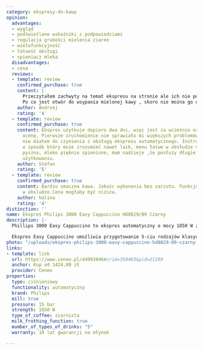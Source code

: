 ```yaml
---
category: ekspresy-do-kawy
opinion:
  advantages:
  - wygląd
  - podświetlane wskaźniki z podpowiedziami
  - regulacja grubości mielenia ziaren
  - wielofunkcyjność
  - łatwość obsługi
  - spieniacz mleka
  disadvantages:
  - cena
  reviews:
  - template: review
    confirmed_purchase: true
    content: |
      Przeczytałem zachwyty na temat ekspresu na stronie ale ich nie podzielam.
      Po co jest otwór do wsypania mielonej kawy , skoro nie można go używać, w instrukcji nie ma słowa na ten temat. Nigdzie nie znalazłem informacji na ten temat. Czyli można korzystać tylko z połowy funkcji ekspresu? Gdy zabraknie ziarenka kawy, maszyna przestaje działać i trzeba dosypać nową porcję, już przemielona nie zużyta kawa zostaje usunięta tak jak po zaparzeniu. Tak samo jest , gdy zabraknie wody. Miejsce, z którego leci woda mocno chlapie nie zachęcam uzupełniania kawy tą wodą. Miejsce na wsypanie kawy ziarnistej nieprzemyślane, jest ono blokowane przez otwór na kawę mieloną z której to funkcji nie można korzystać, aroma plus – efekt symboliczny, Ponadto ekspres zawsze mieli tyle samo kawy, dla mnie za dużo, nie mogę napić się jednej kawy bo za mocna muszę od razu wypić więcej choć nie potrzebuję, występują też inne drobne utrudnienia. Czyli szału nie ma.
    author: Andrzej
    rating: '4'
  - template: review
    confirmed_purchase: true
    content: Ekspres użytkuje dopiero dwa dni, więc jest za wcześnie na konkretną
      ocenę. Pierwsze uruchomienie nie sprawiało mi większych problemów mimo iż wcześniej
      nie miałem do czynienia z obsługą ekspresu automatycznego. Instrukcja napisana
      w sposób który może zrozumieć nawet laik, menu łatwe w obsłudze mimo braku wyświetlacza.Kawa
      pyszna, mleko pięknie spienione, mam nadzieje ,że posłuży długie lata przy odpowiednim
      użytkowaniu.
    author: Stefan
    rating: '5'
  - template: review
    confirmed_purchase: true
    content: Bardzo smaczna kawa. Jakośc wykonania bez zarzutu. Funkcjonalny, szybki
      w obsludze.Cena mogłaby być niższa.
    author: halina
    rating: '4'
distinction: ''
name: Ekspres Philips 3000 Easy Cappuccino HD8829/09 Czarny
description: |-
  Phillips 3000 Easy Cappuccino to ekspres automatyczny o mocy 1850 W z możliwością regulacji temperatury i wysokości nalewania napoju oraz systemem automatycznego płukania. Został stworzony z myślą o miłośnikach aksamitnych, mlecznych kaw. Zarówno pyszna, kremowa pianka, jak i esencjonalne espresso powstają przez jedno szybkie kliknięcie.

  Ekspres Easy Cappuccino umożliwia przygotowanie 5-ciu rodzajów klasycznych kaw ze świeżo zmielonych ziaren. Regulacja ilości kawy, jej mocy oraz ustawień młynka umożliwia pełną personalizację znanych i lubianych napojów kawowych, dostosowując je do indywidualnych preferencji użytkownika. Urządzenie posiada ceramiczny młynek z 10-cio letnią gwarancją, zapewniający długą i skuteczną pracę. Innowacyjny system spieniania mleka potrafi za sprawą jednego przycisku zamienić klasyczne espresso w delikatne i kremowe cappuccino. W pełni automatyczny proces parzenia zapewnia maksymalny komfort dzięki dużym pojemnością zbiorników na wodę, ziarna oraz fusy.
photo: "/uploads/ekspres-philips-3000-easy-cappuccino-hd8829-09-czarny.png"
links:
- template: link
  url: https://www.ceneo.pl/44993046#crid=358483&pid=21269
  anchor: Kup od 1424,00 zł
  provider: Ceneo
properties:
  type: ciśnieniowy
  functionality: automatyczny
  brand: Philips
  mill: true
  pressure: 15 bar
  strength: 1850 W
  type_of_coffee: ziarnista
  milk_frothing_function: true
  mumber_of_types_of_drinks: "5"
  warranty: 10 lat gwarancji na młynek

---
```

